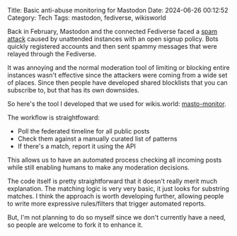 Title: Basic anti-abuse monitoring for Mastodon
Date: 2024-06-26 00:12:52
Category: Tech
Tags: mastodon, fediverse, wikisworld

Back in February, Mastodon and the connected Fediverse faced a [spam attack](https://tedium.co/2024/02/20/mastodon-spam-maintenance-problem/)
caused by unattended instances with an open signup policy. Bots quickly registered
accounts and then sent spammy messages that were relayed through the Fediverse.

It was annoying and the normal moderation tool of limiting or blocking entire instances wasn't effective since the attackers were coming from a wide set of places. Since then people have developed
shared blocklists that you can subscribe to, but that has its own downsides.

So here's the tool I developed that we used for wikis.world: [masto-monitor](https://gitlab.wikimedia.org/legoktm/masto-monitor).

The workflow is straightfoward:

* Poll the federated timeline for all public posts
* Check them against a manually curated list of patterns
* If there's a match, report it using the API

This allows us to have an automated process checking all incoming posts while still enabling
humans to make any moderation decisions.

The code itself is pretty straightforward that it doesn't really merit much explanation. The matching logic is very very basic, it just looks for substring matches. I think the approach is worth developing further, allowing people to write more expressive rules/filters that trigger automated reports.

But, I'm not planning to do so myself since we don't currently have a need, so people are welcome to fork it to enhance it.
